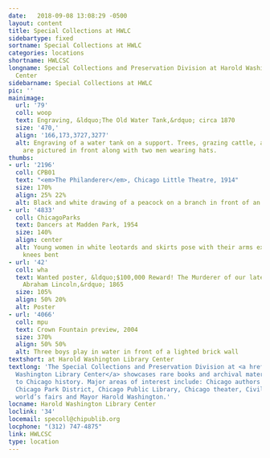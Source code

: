```yaml
---
date:   2018-09-08 13:08:29 -0500
layout: content
title: Special Collections at HWLC
sidebartype: fixed
sortname: Special Collections at HWLC
categories: locations
shortname: HWLCSC
longname: Special Collections and Preservation Division at Harold Washington Library
  Center
sidebarname: Special Collections at HWLC
pic: ''
mainimage:
  url: '79'
  coll: woop
  text: Engraving, &ldquo;The Old Water Tank,&rdquo; circa 1870
  size: '470,'
  align: '166,173,3727,3277'
  alt: Engraving of a water tank on a support. Trees, grazing cattle, and a fence
    are pictured in front along with two men wearing hats.
thumbs:
- url: '2196'
  coll: CPB01
  text: "<em>The Philanderer</em>, Chicago Little Theatre, 1914"
  size: 170%
  align: 25% 22%
  alt: Black and white drawing of a peacock on a branch in front of an orange circle
- url: '4833'
  coll: ChicagoParks
  text: Dancers at Madden Park, 1954
  size: 140%
  align: center
  alt: Young women in white leotards and skirts pose with their arms extended and
    knees bent
- url: '42'
  coll: wha
  text: Wanted poster, &ldquo;$100,000 Reward! The Murderer of our late beloved President,
    Abraham Lincoln,&rdquo; 1865
  size: 105%
  align: 50% 20%
  alt: Poster
- url: '4066'
  coll: mpu
  text: Crown Fountain preview, 2004
  size: 370%
  align: 50% 50%
  alt: Three boys play in water in front of a lighted brick wall
textshort: at Harold Washington Library Center
textlong: 'The Special Collections and Preservation Division at <a href="https://www.chipublib.org/locations/34">Harold
  Washington Library Center</a> showcases rare books and archival material relating
  to Chicago history. Major areas of interest include: Chicago authors and publishing,
  Chicago Park District, Chicago Public Library, Chicago theater, Civil War, Chicago’s
  world’s fairs and Mayor Harold Washington.'
locname: Harold Washington Library Center
loclink: '34'
locemail: specoll@chipublib.org
locphone: "(312) 747-4875"
link: HWLCSC
type: location
---
```

